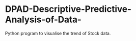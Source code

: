 # DPAD-Descriptive-Predictive-Analysis-of-Data-
Python program to visualise the trend of Stock data.
